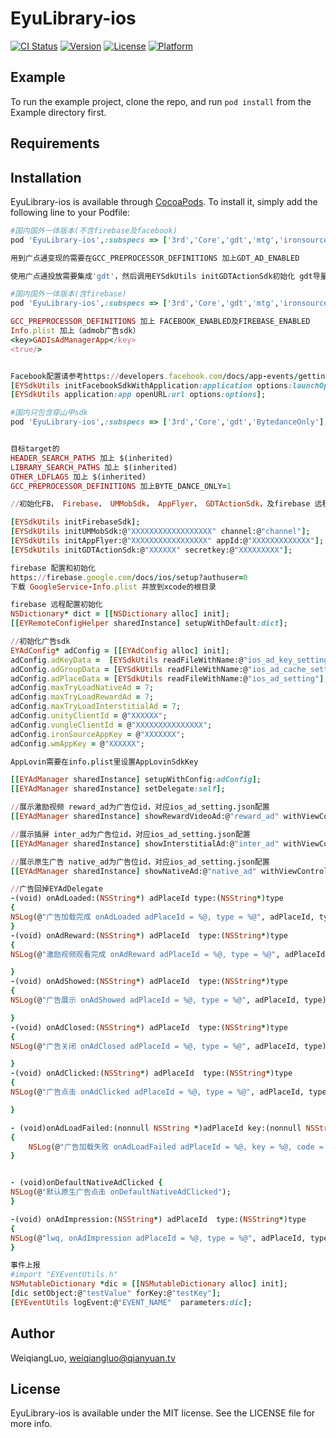 # EyuLibrary-ios

[![CI Status](https://img.shields.io/travis/WeiqiangLuo/EyuLibrary-ios.svg?style=flat)](https://travis-ci.org/WeiqiangLuo/EyuLibrary-ios)
[![Version](https://img.shields.io/cocoapods/v/EyuLibrary-ios.svg?style=flat)](https://cocoapods.org/pods/EyuLibrary-ios)
[![License](https://img.shields.io/cocoapods/l/EyuLibrary-ios.svg?style=flat)](https://cocoapods.org/pods/EyuLibrary-ios)
[![Platform](https://img.shields.io/cocoapods/p/EyuLibrary-ios.svg?style=flat)](https://cocoapods.org/pods/EyuLibrary-ios)

## Example

To run the example project, clone the repo, and run `pod install` from the Example directory first.

## Requirements

## Installation

EyuLibrary-ios is available through [CocoaPods](https://cocoapods.org). To install
it, simply add the following line to your Podfile:

```ruby
#国内国外一体版本(不含firebase及facebook)
pod 'EyuLibrary-ios',:subspecs => ['3rd','Core','gdt','mtg','ironsource','others_ads_sdk','admob_sdk','gdt_ad_sdk'], :git => 'https://github.com/moziguang/EyuLibrary-ios.git',:tag =>'1.2.21'

用到广点通变现的需要在GCC_PREPROCESSOR_DEFINITIONS 加上GDT_AD_ENABLED

使用广点通投放需要集成'gdt'，然后调用EYSdkUtils initGDTActionSdk初始化 gdt导量跟踪SDK，并在- (void)applicationDidBecomeActive:(UIApplication *)application中调用[EYSdkUtils doGDTSDKActionStartApp];

#国内国外一体版本(含firebase)
pod 'EyuLibrary-ios',:subspecs => ['3rd','Core','gdt','mtg','ironsource','others_ads_sdk','fb_sdk','crashlytics_sdk','firebase_sdk','gdt_ad_sdk'], :git => 'https://github.com/moziguang/EyuLibrary-ios.git',:tag =>'1.2.21'

GCC_PREPROCESSOR_DEFINITIONS 加上 FACEBOOK_ENABLED及FIREBASE_ENABLED
Info.plist 加上（admob广告sdk）
<key>GADIsAdManagerApp</key>
<true/>


Facebook配置请参考https://developers.facebook.com/docs/app-events/getting-started-app-events-ios
[EYSdkUtils initFacebookSdkWithApplication:application options:launchOptions];
[EYSdkUtils application:app openURL:url options:options];

#国内只包含穿山甲sdk
pod 'EyuLibrary-ios',:subspecs => ['3rd','Core','gdt','BytedanceOnly'], :git => 'https://github.com/moziguang/EyuLibrary-ios.git',:tag =>'1.2.21'


目标target的
HEADER_SEARCH_PATHS 加上 $(inherited)
LIBRARY_SEARCH_PATHS 加上 $(inherited)
OTHER_LDFLAGS 加上 $(inherited)
GCC_PREPROCESSOR_DEFINITIONS 加上BYTE_DANCE_ONLY=1

//初始化FB， Firebase， UMMobSdk， AppFlyer， GDTActionSdk，及firebase 远程配置

[EYSdkUtils initFirebaseSdk];
[EYSdkUtils initUMMobSdk:@"XXXXXXXXXXXXXXXXXX" channel:@"channel"];
[EYSdkUtils initAppFlyer:@"XXXXXXXXXXXXXXXXX" appId:@"XXXXXXXXXXXXX"];
[EYSdkUtils initGDTActionSdk:@"XXXXXX" secretkey:@"XXXXXXXXX"];

firebase 配置和初始化
https://firebase.google.com/docs/ios/setup?authuser=0
下载 GoogleService-Info.plist 并放到xcode的根目录

firebase 远程配置初始化
NSDictionary* dict = [[NSDictionary alloc] init];
[[EYRemoteConfigHelper sharedInstance] setupWithDefault:dict];

//初始化广告sdk
EYAdConfig* adConfig = [[EYAdConfig alloc] init];
adConfig.adKeyData =  [EYSdkUtils readFileWithName:@"ios_ad_key_setting"];
adConfig.adGroupData = [EYSdkUtils readFileWithName:@"ios_ad_cache_setting"];
adConfig.adPlaceData = [EYSdkUtils readFileWithName:@"ios_ad_setting"];
adConfig.maxTryLoadNativeAd = 7;
adConfig.maxTryLoadRewardAd = 7;
adConfig.maxTryLoadInterstitialAd = 7;
adConfig.unityClientId = @"XXXXXX";
adConfig.vungleClientId = @"XXXXXXXXXXXXXXX";
adConfig.ironSourceAppKey = @"XXXXXXX";
adConfig.wmAppKey = @"XXXXXX";

AppLovin需要在info.plist里设置AppLovinSdkKey

[[EYAdManager sharedInstance] setupWithConfig:adConfig];
[[EYAdManager sharedInstance] setDelegate:self];

//展示激励视频 reward_ad为广告位id，对应ios_ad_setting.json配置
[[EYAdManager sharedInstance] showRewardVideoAd:@"reward_ad" withViewController:self];

//展示插屏 inter_ad为广告位id，对应ios_ad_setting.json配置
[[EYAdManager sharedInstance] showInterstitialAd:@"inter_ad" withViewController:self];

//展示原生广告 native_ad为广告位id，对应ios_ad_setting.json配置
[[EYAdManager sharedInstance] showNativeAd:@"native_ad" withViewController:self viewGroup:self.nativeRootView];

//广告回掉EYAdDelegate
-(void) onAdLoaded:(NSString*) adPlaceId type:(NSString*)type
{
NSLog(@"广告加载完成 onAdLoaded adPlaceId = %@, type = %@", adPlaceId, type);
}
-(void) onAdReward:(NSString*) adPlaceId  type:(NSString*)type
{
NSLog(@"激励视频观看完成 onAdReward adPlaceId = %@, type = %@", adPlaceId, type);

}
-(void) onAdShowed:(NSString*) adPlaceId  type:(NSString*)type
{
NSLog(@"广告展示 onAdShowed adPlaceId = %@, type = %@", adPlaceId, type);

}
-(void) onAdClosed:(NSString*) adPlaceId  type:(NSString*)type
{
NSLog(@"广告关闭 onAdClosed adPlaceId = %@, type = %@", adPlaceId, type);

}
-(void) onAdClicked:(NSString*) adPlaceId  type:(NSString*)type
{
NSLog(@"广告点击 onAdClicked adPlaceId = %@, type = %@", adPlaceId, type);

}

- (void)onAdLoadFailed:(nonnull NSString *)adPlaceId key:(nonnull NSString *)key code:(int)code 
{
    NSLog(@"广告加载失败 onAdLoadFailed adPlaceId = %@, key = %@, code = %d", adPlaceId, key, code);
}


- (void)onDefaultNativeAdClicked {
NSLog(@"默认原生广告点击 onDefaultNativeAdClicked");
}

-(void) onAdImpression:(NSString*) adPlaceId  type:(NSString*)type
{
NSLog(@"lwq, onAdImpression adPlaceId = %@, type = %@", adPlaceId, type);
}

事件上报
#import "EYEventUtils.h"
NSMutableDictionary *dic = [[NSMutableDictionary alloc] init];
[dic setObject:@"testValue" forKey:@"testKey"];
[EYEventUtils logEvent:@"EVENT_NAME"  parameters:dic];
```

## Author

WeiqiangLuo, weiqiangluo@qianyuan.tv

## License

EyuLibrary-ios is available under the MIT license. See the LICENSE file for more info.
